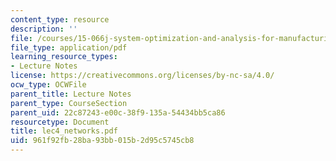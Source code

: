 ```yaml
---
content_type: resource
description: ''
file: /courses/15-066j-system-optimization-and-analysis-for-manufacturing-summer-2003/961f92fb28ba93bb015b2d95c5745cb8_lec4_networks.pdf
file_type: application/pdf
learning_resource_types:
- Lecture Notes
license: https://creativecommons.org/licenses/by-nc-sa/4.0/
ocw_type: OCWFile
parent_title: Lecture Notes
parent_type: CourseSection
parent_uid: 22c87243-e00c-38f9-135a-54434bb5ca86
resourcetype: Document
title: lec4_networks.pdf
uid: 961f92fb-28ba-93bb-015b-2d95c5745cb8
---
```

